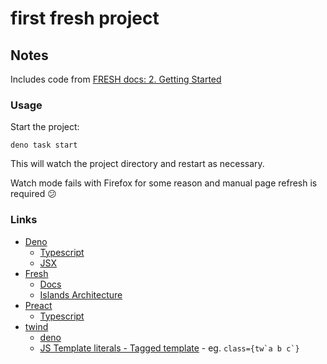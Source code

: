 # first fresh project

## Notes

Includes code from [FRESH docs: 2. Getting Started](https://fresh.deno.dev/docs/getting-started)

### Usage

Start the project:

```text
deno task start
```

This will watch the project directory and restart as necessary.

Watch mode fails with Firefox for some reason and manual page refresh is required 😕

### Links

- [Deno](https://deno.land/manual)
  - [Typescript](https://deno.land/manual/typescript)
  - [JSX](https://deno.land/manual/jsx_dom)
- [Fresh](https://fresh.deno.dev/)
  - [Docs](https://fresh.deno.dev/docs/introduction)
  - [Islands Architecture](https://www.patterns.dev/posts/islands-architecture/)
- [Preact](https://preactjs.com/)
  - [Typescript](https://preactjs.com/guide/v10/typescript)
- [twind](https://twind.dev/)
  - [deno](https://deno.land/manual/jsx_dom/twind)
  - [JS Template literals - Tagged template](https://developer.mozilla.org/en-US/docs/Web/JavaScript/Reference/Template_literals#tagged_templates) - eg. ``class={tw`a b c`}``
